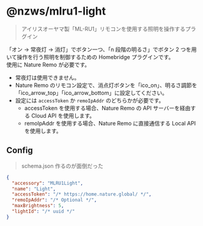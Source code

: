 # @nzws/mlru1-light

> アイリスオーヤマ製「ML-RU1」リモコンを使用する照明を操作するプラグイン

「オン → 常夜灯 → 消灯」でボタン一つ、「n 段階の明るさ」でボタン 2 つを用いて操作を行う照明を制御するための Homebridge プラグインです。  
使用に Nature Remo が必要です。

- 常夜灯は使用できません。
- Nature Remo のリモコン設定で、消点灯ボタンを「ico_on」、明るさ調節を「ico_arrow_top」「ico_arrow_bottom」に設定してください。
- 設定には `accessToken` か `remoIpAddr` のどちらかが必要です。
  - accessToken を使用する場合、Nature Remo の API サーバーを経由する Cloud API を使用します。
  - remoIpAddr を使用する場合、Nature Remo に直接通信する Local API を使用します。

## Config

> schema.json 作るのが面倒だった

```json
{
  "accessory": "MLRU1Light",
  "name": "Light",
  "accessToken": "/* https://home.nature.global/ */",
  "remoIpAddr": "/* Optional */",
  "maxBrightness": 5,
  "lightId": "/* uuid */"
}
```
